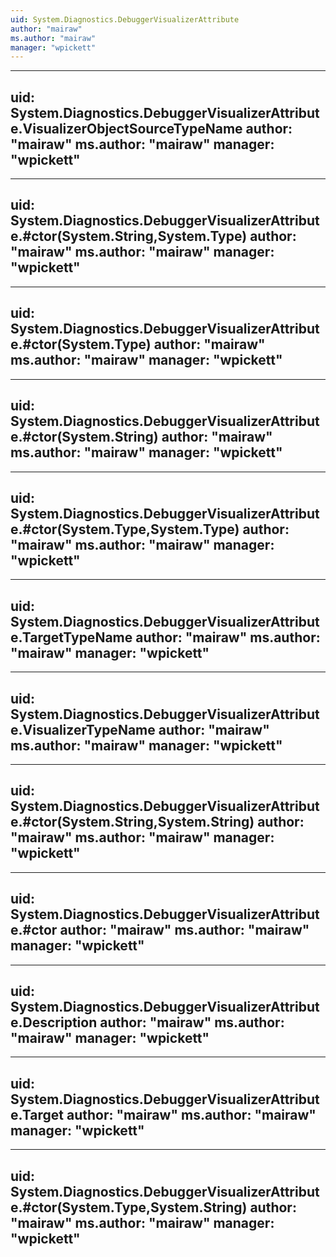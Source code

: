 ```yaml
---
uid: System.Diagnostics.DebuggerVisualizerAttribute
author: "mairaw"
ms.author: "mairaw"
manager: "wpickett"
---
```


---
uid: System.Diagnostics.DebuggerVisualizerAttribute.VisualizerObjectSourceTypeName
author: "mairaw"
ms.author: "mairaw"
manager: "wpickett"
---

---
uid: System.Diagnostics.DebuggerVisualizerAttribute.#ctor(System.String,System.Type)
author: "mairaw"
ms.author: "mairaw"
manager: "wpickett"
---

---
uid: System.Diagnostics.DebuggerVisualizerAttribute.#ctor(System.Type)
author: "mairaw"
ms.author: "mairaw"
manager: "wpickett"
---

---
uid: System.Diagnostics.DebuggerVisualizerAttribute.#ctor(System.String)
author: "mairaw"
ms.author: "mairaw"
manager: "wpickett"
---

---
uid: System.Diagnostics.DebuggerVisualizerAttribute.#ctor(System.Type,System.Type)
author: "mairaw"
ms.author: "mairaw"
manager: "wpickett"
---

---
uid: System.Diagnostics.DebuggerVisualizerAttribute.TargetTypeName
author: "mairaw"
ms.author: "mairaw"
manager: "wpickett"
---

---
uid: System.Diagnostics.DebuggerVisualizerAttribute.VisualizerTypeName
author: "mairaw"
ms.author: "mairaw"
manager: "wpickett"
---

---
uid: System.Diagnostics.DebuggerVisualizerAttribute.#ctor(System.String,System.String)
author: "mairaw"
ms.author: "mairaw"
manager: "wpickett"
---

---
uid: System.Diagnostics.DebuggerVisualizerAttribute.#ctor
author: "mairaw"
ms.author: "mairaw"
manager: "wpickett"
---

---
uid: System.Diagnostics.DebuggerVisualizerAttribute.Description
author: "mairaw"
ms.author: "mairaw"
manager: "wpickett"
---

---
uid: System.Diagnostics.DebuggerVisualizerAttribute.Target
author: "mairaw"
ms.author: "mairaw"
manager: "wpickett"
---

---
uid: System.Diagnostics.DebuggerVisualizerAttribute.#ctor(System.Type,System.String)
author: "mairaw"
ms.author: "mairaw"
manager: "wpickett"
---
